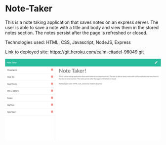 # Note-Taker

This is a note taking application that saves notes on an express server. The user is able to save a note with a title and body and view them in the stored notes section. The notes persist after the page is refreshed or closed. 

Technologies used: HTML, CSS, Javascript, NodeJS, Express

Link to deployed site: https://git.heroku.com/calm-citadel-96049.git

![NoteTaker](public/assets/img/notetaker.png)